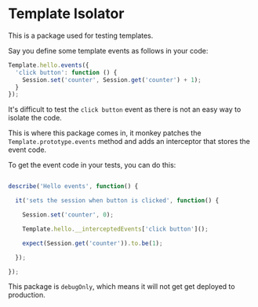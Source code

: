 Template Isolator
=================

This is a package used for testing templates.

Say you define some template events as follows in your code:

```javascript
Template.hello.events({
  'click button': function () {
    Session.set('counter', Session.get('counter') + 1);
  }
});
```

It's difficult to test the `click button` event as there is not an easy way to isolate the code.

This is where this package comes in, it monkey patches the `Template.prototype.events` method and
adds an interceptor that stores the event code.

To get the event code in your tests, you can do this:

```javascript

describe('Hello events', function() {

  it('sets the session when button is clicked', function() {

    Session.set('counter', 0);

    Template.hello.__interceptedEvents['click button']();

    expect(Session.get('counter')).to.be(1);

  });

});

```

This package is `debugOnly`, which means it will not get get deployed to production.
